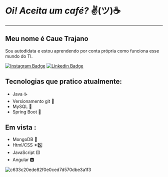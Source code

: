 # ***Oi! Aceita um café?***  ✌(ツ)☕
---
## Meu nome é Caue Trajano     

Sou autodidata e estou aprendendo por conta própria
como funciona esse mundo do TI.


[![Instagram Badge](https://img.shields.io/badge/-instagram-red?style=for-the-badge&logo=instagram&logoColor=white&link=https://github.com/arthurspk)](https://www.instagram.com/caue_trajano/)
[![Linkedin Badge](https://img.shields.io/badge/-Linkedin-blue?style=for-the-badge&logo=Linkedin&logoColor=white&link=https://github.com/arthurspk)](https://www.linkedin.com/in/caue-trajano-41420a240/)

## Tecnologias que pratico atualmente:

* Java ☕
* Versionamento  git 🐙
* MySQL 🐬
* Spring Boot 🌿

## Em vista :

* MongoDB 🍃
* Html/CSS ✴5️⃣
* JavaScript 🟨
* Angular 🅰

![c633c20ede82f0e0ced7d570dbe3a1f3](https://user-images.githubusercontent.com/70382532/138322189-2db8df52-9dcb-40a0-88a8-c365466bd33d.gif)
